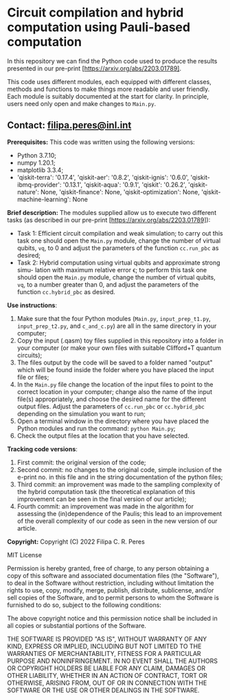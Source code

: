 # Circuit compilation and hybrid computation using Pauli-based computation

In this repository we can find the Python code used to produce the results
presented in our pre-print [https://arxiv.org/abs/2203.01789].

This code uses different modules, each equipped with different classes, methods
and functions to make things more readable and user friendly.
Each module is suitably documented at the start for clarity. In principle,
users need only open and make changes to `Main.py`.

Contact: filipa.peres@inl.int
-------------------------------------------------------------------------------


**Prerequisites:** This code was written using the following versions:
* Python 3.7.10;
* numpy 1.20.1;
* matplotlib 3.3.4;
* 'qiskit-terra': '0.17.4', 'qiskit-aer': '0.8.2', 'qiskit-ignis': '0.6.0',
'qiskit-ibmq-provider': '0.13.1', 'qiskit-aqua': '0.9.1', 'qiskit': '0.26.2',
'qiskit-nature': None, 'qiskit-finance': None, 'qiskit-optimization': None,
'qiskit-machine-learning': None


**Brief description:** The modules supplied allow us to execute two different
tasks (as described in our pre-print [https://arxiv.org/abs/2203.01789]):
* Task 1: Efficient circuit compilation and weak simulation; to carry out this
task one should open the `Main.py` module, change the number of virtual qubits,
`vq`, to 0 and adjust the parameters of the function `cc.run_pbc` as desired;
* Task 2: Hybrid computation using virtual qubits and approximate strong simu-
lation with maximum relative error ϵ; to perform this task one should open the
`Main.py` module, change the number of virtual qubits, `vq`, to a number greater
than 0, and adjust the parameters of the function `cc.hybrid_pbc` as desired.

 
**Use instructions**:
1. Make sure that the four Python modules (`Main.py`, `input_prep_t1.py`,
`input_prep_t2.py`, and `c_and_c.py`) are all in the same directory in your
computer;
2. Copy the input (.qasm) toy files supplied in this repository into a folder
in your computer (or make your own files with suitable Clifford+T quantum
circuits);
3. The files output by the code will be saved to a folder named "output" which
will be found inside the folder where you have placed the input file or files;
4. In the `Main.py` file change the location of the input files to point to the
correct location in your computer; change also the name of the input file(s)
appropriately, and choose the desired name for the different output files.
Adjust the parameters of `cc.run_pbc` or `cc.hybrid_pbc` depending on the
simulation you want to run;
5. Open a terminal window in the directory where you have placed the Python
modules and run the command: `python Main.py`;
6. Check the output files at the location that you have selected.


**Tracking code versions**:
1. First commit: the original version of the code;
2. Second commit: no changes to the original code, simple inclusion of the
e-print no. in this file and in the string documentation of the python files;
3. Third commit: an improvement was made to the sampling complexity of the
hybrid computation task (the theoretical explanation of this improvement can be
seen in the final version of our article);
4. Fourth commit: an improvement was made in the algorithm for assessing the
(in)dependence of the Paulis; this lead to an improvement of the overall
complexity of our code as seen in the new version of our article.


**Copyright:**
Copyright (C) 2022  Filipa C. R. Peres

MIT License

Permission is hereby granted, free of charge, to any person obtaining a copy
of this software and associated documentation files (the "Software"), to deal
in the Software without restriction, including without limitation the rights
to use, copy, modify, merge, publish, distribute, sublicense, and/or sell
copies of the Software, and to permit persons to whom the Software is
furnished to do so, subject to the following conditions:

The above copyright notice and this permission notice shall be included in all
copies or substantial portions of the Software.

THE SOFTWARE IS PROVIDED "AS IS", WITHOUT WARRANTY OF ANY KIND, EXPRESS OR
IMPLIED, INCLUDING BUT NOT LIMITED TO THE WARRANTIES OF MERCHANTABILITY,
FITNESS FOR A PARTICULAR PURPOSE AND NONINFRINGEMENT. IN NO EVENT SHALL THE
AUTHORS OR COPYRIGHT HOLDERS BE LIABLE FOR ANY CLAIM, DAMAGES OR OTHER
LIABILITY, WHETHER IN AN ACTION OF CONTRACT, TORT OR OTHERWISE, ARISING FROM,
OUT OF OR IN CONNECTION WITH THE SOFTWARE OR THE USE OR OTHER DEALINGS IN THE
SOFTWARE.